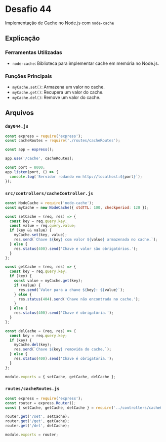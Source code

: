 # Desafio 44

Implementação de Cache no Node.js com `node-cache`

## Explicação

### Ferramentas Utilizadas

- `node-cache`: Biblioteca para implementar cache em memória no Node.js.

### Funções Principais

- `myCache.set()`: Armazena um valor no cache.
- `myCache.get()`: Recupera um valor do cache.
- `myCache.del()`: Remove um valor do cache.

## Arquivos

### `day044.js`

```js
const express = require('express');
const cacheRoutes = require('./routes/cacheRoutes');

const app = express();

app.use('/cache', cacheRoutes);

const port = 8000;
app.listen(port, () => {
  console.log(`Servidor rodando em http://localhost:${port}`);
});
```

### `src/controllers/cacheController.js`

```js
const NodeCache = require('node-cache');
const myCache = new NodeCache({ stdTTL: 100, checkperiod: 120 });

const setCache = (req, res) => {
  const key = req.query.key;
  const value = req.query.value;
  if (key && value) {
    myCache.set(key, value);
    res.send(`Chave ${key} com valor ${value} armazenada no cache.`);
  } else {
    res.status(400).send('Chave e valor são obrigatórios.');
  }
};

const getCache = (req, res) => {
  const key = req.query.key;
  if (key) {
    const value = myCache.get(key);
    if (value) {
      res.send(`Valor para a chave ${key}: ${value}`);
    } else {
      res.status(404).send('Chave não encontrada no cache.');
    }
  } else {
    res.status(400).send('Chave é obrigatória.');
  }
};

const delCache = (req, res) => {
  const key = req.query.key;
  if (key) {
    myCache.del(key);
    res.send(`Chave ${key} removida do cache.`);
  } else {
    res.status(400).send('Chave é obrigatória.');
  }
};

module.exports = { setCache, getCache, delCache };
```

### `routes/cacheRoutes.js`

```js
const express = require('express');
const router = express.Router();
const { setCache, getCache, delCache } = require('../controllers/cacheController');

router.get('/set', setCache);
router.get('/get', getCache);
router.get('/del', delCache);

module.exports = router;
```
